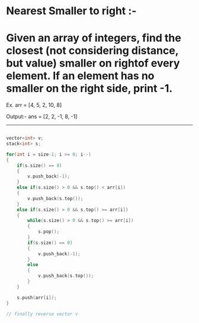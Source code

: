 # Nearest Smaller to right :-

# Given an array of integers, find the closest (not considering distance, but value) smaller on rightof every element. If an element has no smaller on the right side, print -1.

Ex. arr = [4, 5, 2, 10, 8]

Output:- ans = [2, 2, -1, 8, -1]

---

```cpp

vector<int> v;
stack<int> s;

for(int i = size-1; i >= 0; i--)
{
    if(s.size() == 0)
    {
        v.push_back(-1);
    }
    else if(s.size() > 0 && s.top() < arr[i])
    {
        v.push_back(s.top());
    }
    else if(s.size() > 0 && s.top() >= arr[i])
    {
        while(s.size() > 0 && s.top() >= arr[i])
        {
            s.pop();
        }
        if(s.size() == 0)
        {
            v.push_back(-1);
        }
        else
        {
            v.push_back(s.top());
        }
    }

    s.push(arr[i]);
}

// finally reverse vector v

```